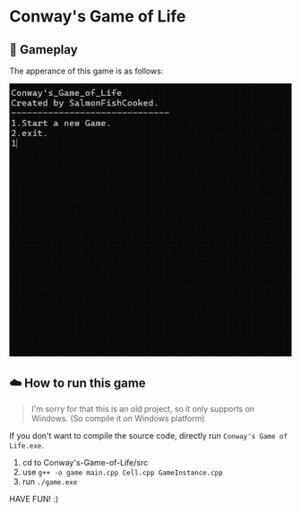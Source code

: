 # Conway's Game of Life

## 👾 Gameplay

The apperance of this game is as follows:

![gameplay](./assets/gameplay.gif)



## ☁️ How to run this game

> I'm sorry for that this is an old project, so it only supports on Windows. (So compile it on Windows platform)

If you don't want to compile the source code, directly run `Conway's Game of Life.exe`.

1. cd to Conway's-Game-of-Life/src
2. use  `g++ -o game main.cpp Cell.cpp GameInstance.cpp`
3. run  `./game.exe`

HAVE FUN! :)
